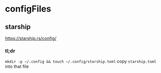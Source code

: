 # configFiles

## starship
https://starship.rs/config/

### tl;dr

`mkdir -p ~/.config && touch ~/.config/starship.toml`
copy `starship.toml` into that file
